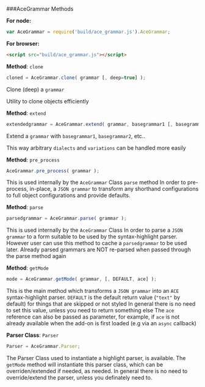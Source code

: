 

###AceGrammar Methods

__For node:__

```javascript
var AceGrammar = require('build/ace_grammar.js').AceGrammar;
```

__For browser:__

```html
<script src="build/ace_grammar.js"></script>
```




__Method__: `clone`

```javascript
cloned = AceGrammar.clone( grammar [, deep=true] );
```

Clone (deep) a `grammar`

Utility to clone objects efficiently
    


__Method__: `extend`

```javascript
extendedgrammar = AceGrammar.extend( grammar, basegrammar1 [, basegrammar2, ..] );
```

Extend a `grammar` with `basegrammar1`, `basegrammar2`, etc..

This way arbitrary `dialects` and `variations` can be handled more easily
    


__Method__: `pre_process`

```javascript
AceGrammar.pre_process( grammar );
```

This is used internally by the `AceGrammar` Class `parse` method
In order to pre-process, in-place, a `JSON grammar` 
to transform any shorthand configurations to full object configurations and provide defaults.
    


__Method__: `parse`

```javascript
parsedgrammar = AceGrammar.parse( grammar );
```

This is used internally by the `AceGrammar` Class
In order to parse a `JSON grammar` to a form suitable to be used by the syntax-highlight parser.
However user can use this method to cache a `parsedgrammar` to be used later.
Already parsed grammars are NOT re-parsed when passed through the parse method again
    


__Method__: `getMode`

```javascript
mode = AceGrammar.getMode( grammar, [, DEFAULT, ace] );
```

This is the main method which transforms a `JSON grammar` into an `ACE` syntax-highlight parser.
`DEFAULT` is the default return value (`"text"` by default) for things that are skipped or not styled
In general there is no need to set this value, unless you need to return something else
The `ace` reference can also be passed as parameter, for example,
if `ace` is not already available when the add-on is first loaded (e.g via an `async` callback)
    


__Parser Class__: `Parser`

```javascript
Parser = AceGrammar.Parser;
```

The Parser Class used to instantiate a highlight parser, is available.
The `getMode` method will instantiate this parser class, which can be overriden/extended if needed, as needed.
In general there is no need to override/extend the parser, unless you definately need to.
    
